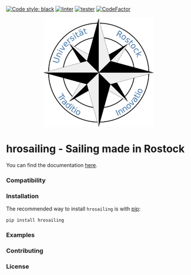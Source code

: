 [![Code style: black](https://img.shields.io/badge/code%20style-black-000000.svg)](https://github.com/psf/black)
[![linter](https://github.com/hrosailing/hrosailing/actions/workflows/linting.yml/badge.svg)](https://github.com/hrosailing/hrosailing/actions/workflows/linting.yml)
[![tester](https://github.com/hrosailing/hrosailing/actions/workflows/testing.yml/badge.svg)](https://github.com/hrosailing/hrosailing/actions/workflows/testing.yml)
[![CodeFactor](https://www.codefactor.io/repository/github/hrosailing/hrosailing/badge)](https://www.codefactor.io/repository/github/hrosailing/hrosailing)

<p align="center">
    <img src="logo.png" width=300px height=300px alt="hrosailing">
</p>

hrosailing - Sailing made in Rostock
====================================

You can find the documentation [here](https://hrosailing.github.io/hrosailing/ "hrosailing").

### Compatibility 
<!-- [![Python version](..) -->


### Installation

The recommended way to install `hrosailing` is with 
[pip](http://pypi.python.org/pypi/pip/):
    
    pip install hrosailing

<!-- [![PyPI version](..) -->
<!-- [![PyPI downloads](..) -->

### Examples



### Contributing 


### License 
